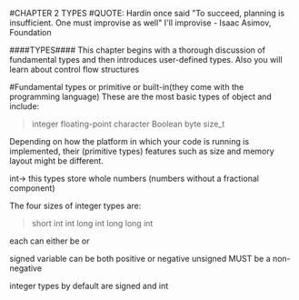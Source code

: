 #CHAPTER 2 TYPES
#QUOTE: Hardin once said "To succeed, planning is insufficient. One must improvise as well" I'll improvise - Isaac Asimov, Foundation

####TYPES####
This chapter begins with a thorough discussion of fundamental types and then introduces user-defined types.
Also you will learn about control flow structures


#Fundamental types or primitive or built-in(they come with the programming language)
These are the most basic types of object and include:
>integer
>floating-point
>character
>Boolean
>byte
>size_t

Depending on how the  platform in which your code is running is implemented,
their (primitive types) features such as size and memory layout might be different.

int-> this types store whole numbers (numbers without a fractional component)

The four sizes of integer types are:
>short int 
>int 
>long int
>long long int

each can either be <signed> or <unsigned>

signed variable can be both positive or negative
unsigned MUST be a non-negative

integer types by default are signed and int

